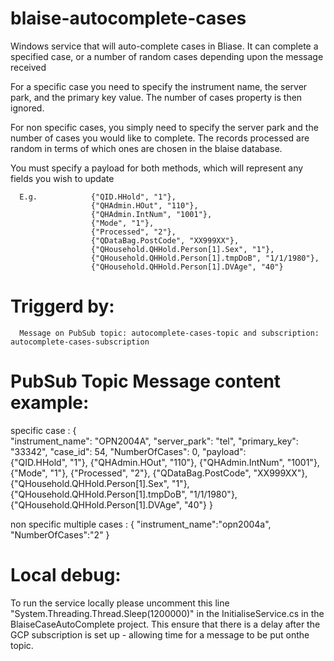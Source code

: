 # blaise-autocomplete-cases

Windows service that will auto-complete cases in Bliase. It can complete a specified case, or a number of random cases depending upon the message received

For a specific case you need to specify the instrument name, the server park, and the primary key value. The number of cases property is then ignored.

For non specific cases, you simply need to specify the server park and the number of cases you would like to complete. The records processed are random in terms of which ones are chosen in the 
blaise database. 

You must specify a payload for both methods, which will represent any fields you wish to update

      E.g.            {"QID.HHold", "1"},
                      {"QHAdmin.HOut", "110"},
                      {"QHAdmin.IntNum", "1001"},
                      {"Mode", "1"},
                      {"Processed", "2"},
                      {"QDataBag.PostCode", "XX999XX"},
                      {"QHousehold.QHHold.Person[1].Sex", "1"},
                      {"QHousehold.QHHold.Person[1].tmpDoB", "1/1/1980"},
                      {"QHousehold.QHHold.Person[1].DVAge", "40"}

# Triggerd by:
    
      Message on PubSub topic: autocomplete-cases-topic and subscription: autocomplete-cases-subscription

# PubSub Topic Message content example:

specific case : { 	
	"instrument_name": "OPN2004A",
	"server_park": "tel",
	"primary_key": "33342",
	"case_id": 54,
	"NumberOfCases": 0,
	"payload":  
		{"QID.HHold", "1"},
        {"QHAdmin.HOut", "110"},
        {"QHAdmin.IntNum", "1001"},
        {"Mode", "1"},
        {"Processed", "2"},
        {"QDataBag.PostCode", "XX999XX"},
        {"QHousehold.QHHold.Person[1].Sex", "1"},
        {"QHousehold.QHHold.Person[1].tmpDoB", "1/1/1980"},
        {"QHousehold.QHHold.Person[1].DVAge", "40"}
}


non specific multiple cases : { "instrument_name":"opn2004a", "NumberOfCases":"2" }


# Local debug:

To run the service locally please uncomment this line "System.Threading.Thread.Sleep(1200000)" in the InitialiseService.cs in the BlaiseCaseAutoComplete project.  This ensure that there is a delay after the GCP subscription is set up - allowing time for a message to be put onthe topic.  




